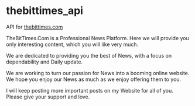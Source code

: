 # thebittimes_api
API for [thebittimes.com](https://thebittimes.com?utm_source=github&utm_medium=github&utm_campaign=github)

TheBitTimes.Com is a Professional News Platform. Here we will provide you only interesting content, which you will like very much.

We are dedicated to providing you the best of News, with a focus on dependability and Daily update.

We are working to turn our passion for News into a booming online website. We hope you enjoy our News as much as we enjoy offering them to you.

I will keep posting more important posts on my Website for all of you. Please give your support and love.
